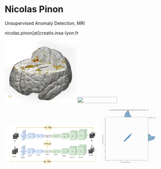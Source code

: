 # Nicolas Pinon

Unsupervised Anomaly Detection, MRI

nicolas.pinon[at]creatis.insa-lyon.fr

<img src="IDA_Pinon_2023.png" height="45%" width="45%"/>    <img src="FadeInNF150Accelinf.gif" width="50%" height="50%"/>    

<img src="SAE_with_loss.png" height="60%" width="60%"/>    <img src="siamese_decoder_final_tconv_kernel_display.gif" width="35%" height="35%"/>  
